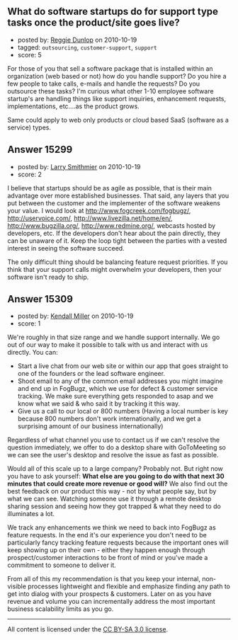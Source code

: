 ## What do software startups do for support type tasks once the product/site goes live?

- posted by: [Reggie Dunlop](https://stackexchange.com/users/-1/4862-reggie-dunlop) on 2010-10-19
- tagged: `outsourcing`, `customer-support`, `support`
- score: 5

For those of you that sell a software package that is installed within an organization (web based or not) how do you handle support?  Do you hire a few people to take calls, e-mails and handle the requests?  Do you outsource these tasks?  I'm curious what other 1-10 employee software startup's are handling things like support inquiries, enhancement requests, implementations, etc....as the product grows.  

Same could apply to web only products or cloud based SaaS (software as a service) types. 


## Answer 15299

- posted by: [Larry Smithmier](https://stackexchange.com/users/-1/4585-larry-smithmier) on 2010-10-19
- score: 2

I believe that startups should be as agile as possible, that is their main advantage over more established businesses.  That said, any layers that you put between the customer and the implementer of the software weakens your value.  I would look at http://www.fogcreek.com/fogbugz/, http://uservoice.com/, http://www.livezilla.net/home/en/, http://www.bugzilla.org/, http://www.redmine.org/, webcasts hosted by developers, etc.  If the developers don't hear about the pain directly, they can be unaware of it.  Keep the loop tight between the parties with a vested interest in seeing the software succeed.  

The only difficult thing should be balancing feature request priorities.  If you think that your support calls might overwhelm your developers, then your software isn't ready to ship.




## Answer 15309

- posted by: [Kendall Miller](https://stackexchange.com/users/-1/2210-kendall-miller) on 2010-10-19
- score: 1

We're roughly in that size range and we handle support internally. We go out of our way to make it possible to talk with us and interact with us directly.  You can:

 - Start a live chat from our web site or within our app that goes straight to one of the founders or the lead software engineer.
 - Shoot email to any of the common email addresses you might imagine and end up in FogBugz, which we use for defect & customer service tracking.  We make sure everything gets responded to asap and we know what we said & who said it by tracking it this way.
 - Give us a call to our local or 800 numbers (Having a local number is key because 800 numbers don't work internationally, and we get a surprising amount of our business internationally)

Regardless of what channel you use to contact us if we can't resolve the question immediately, we offer to do a desktop share with GoToMeeting so we can see the user's desktop and resolve the issue as fast as possible.

Would all of this scale up to a large company?  Probably not.  But right now you have to ask yourself:  **What else are you going to do with that next 30 minutes that could create more revenue or good will?**  We also find out the best feedback on our product this way - not by what people say, but by what we can see. Watching someone use it through a remote desktop sharing session and seeing how they got trapped & what they need to do illuminates a lot. 

We track any enhancements we think we need to back into FogBugz as feature requests.  In the end it's our experience you don't need to be particularly fancy tracking feature requests because the important ones will keep showing up on their own - either they happen enough through prospect/customer interactions to be front of mind or you've made a commitment to someone to deliver it.

From all of this my recommendation is that you keep your internal, non-visible processes lightweight and flexible and emphasize finding any path to get into dialog with your prospects & customers.  Later on as you have revenue and volume you can incrementally address the most important business scalability limits as you go.



---

All content is licensed under the [CC BY-SA 3.0 license](https://creativecommons.org/licenses/by-sa/3.0/).
